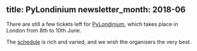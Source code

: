 title: PyLondinium
newsletter_month: 2018-06
---
There are still a few tickets left for [PyLondinium](https://pylondinium.org/), which takes place in London from 8th to 10th June.

The [schedule](https://pylondinium.org/#schedule) is rich and varied, and we wish the organisers the very best.
